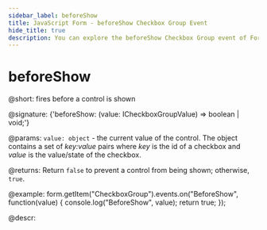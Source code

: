 ```yaml
---
sidebar_label: beforeShow
title: JavaScript Form - beforeShow Checkbox Group Event 
hide_title: true
description: You can explore the beforeShow Checkbox Group event of Form in the documentation of the DHTMLX JavaScript UI library. Browse developer guides and API reference, try out code examples and live demos, and download a free 30-day evaluation version of DHTMLX Suite 7.
---
```

 
# beforeShow

@short: fires before a control is shown

@signature: {'beforeShow: (value: ICheckboxGroupValue) => boolean | void;'}

@params:
`value: object` - the current value of the control. The object contains a set of <i>key:value</i> pairs where <i>key</i> is the id of a checkbox and <i>value</i> is the value/state of the checkbox.

@returns:
Return `false` to prevent a control from being shown; otherwise, `true`.

@example:
form.getItem("CheckboxGroup").events.on("BeforeShow", function(value) {
    console.log("BeforeShow", value);
    return true;
});

@descr:
